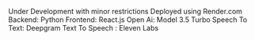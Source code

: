 Under Development with minor restrictions
Deployed using Render.com 
Backend: Python
Frontend: React.js
Open Ai: Model 3.5 Turbo 
Speech To Text: Deepgram
Text To Speech : Eleven Labs
